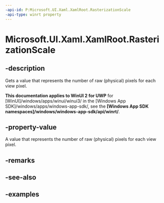 ```yaml
---
-api-id: P:Microsoft.UI.Xaml.XamlRoot.RasterizationScale
-api-type: winrt property
---
```


<!-- Property syntax.
public double RasterizationScale { get; }
-->

# Microsoft.UI.Xaml.XamlRoot.RasterizationScale

## -description

Gets a value that represents the number of raw (physical) pixels for each view pixel.

**This documentation applies to WinUI 2 for UWP** for [WinUI]/windows/apps/winui/winui3/ in the [Windows App SDK]/windows/apps/windows-app-sdk/, see the **[Windows App SDK namespaces]/windows/windows-app-sdk/api/winrt/**.

## -property-value

A value that represents the number of raw (physical) pixels for each view pixel.

## -remarks

## -see-also

## -examples

